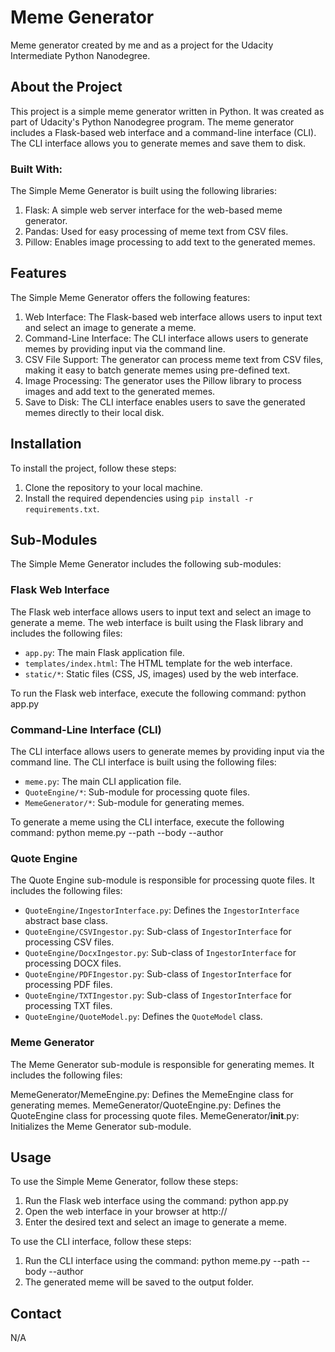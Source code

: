 # Meme Generator

Meme generator created by me and as a project for the Udacity Intermediate Python Nanodegree.

## About the Project

This project is a simple meme generator written in Python. It was created as part of Udacity's Python Nanodegree program. The meme generator includes a Flask-based web interface and a command-line interface (CLI). The CLI interface allows you to generate memes and save them to disk.

### Built With:

The Simple Meme Generator is built using the following libraries:

1. Flask: A simple web server interface for the web-based meme generator.
2. Pandas: Used for easy processing of meme text from CSV files.
3. Pillow: Enables image processing to add text to the generated memes.

## Features
The Simple Meme Generator offers the following features:

1. Web Interface: The Flask-based web interface allows users to input text and select an image to generate a meme.
2. Command-Line Interface: The CLI interface allows users to generate memes by providing input via the command line.
3. CSV File Support: The generator can process meme text from CSV files, making it easy to batch generate memes using pre-defined text.
4. Image Processing: The generator uses the Pillow library to process images and add text to the generated memes.
5. Save to Disk: The CLI interface enables users to save the generated memes directly to their local disk.

## Installation

To install the project, follow these steps:

1. Clone the repository to your local machine.
2. Install the required dependencies using `pip install -r requirements.txt`.

## Sub-Modules

The Simple Meme Generator includes the following sub-modules:

### Flask Web Interface

The Flask web interface allows users to input text and select an image to generate a meme. The web interface is built using the Flask library and includes the following files:

- `app.py`: The main Flask application file.
- `templates/index.html`: The HTML template for the web interface.
- `static/*`: Static files (CSS, JS, images) used by the web interface.

To run the Flask web interface, execute the following command: python app.py


### Command-Line Interface (CLI)

The CLI interface allows users to generate memes by providing input via the command line. The CLI interface is built using the following files:

- `meme.py`: The main CLI application file.
- `QuoteEngine/*`: Sub-module for processing quote files.
- `MemeGenerator/*`: Sub-module for generating memes.

To generate a meme using the CLI interface, execute the following command: python meme.py --path --body --author


### Quote Engine

The Quote Engine sub-module is responsible for processing quote files. It includes the following files:

- `QuoteEngine/IngestorInterface.py`: Defines the `IngestorInterface` abstract base class.
- `QuoteEngine/CSVIngestor.py`: Sub-class of `IngestorInterface` for processing CSV files.
- `QuoteEngine/DocxIngestor.py`: Sub-class of `IngestorInterface` for processing DOCX files.
- `QuoteEngine/PDFIngestor.py`: Sub-class of `IngestorInterface` for processing PDF files.
- `QuoteEngine/TXTIngestor.py`: Sub-class of `IngestorInterface` for processing TXT files.
- `QuoteEngine/QuoteModel.py`: Defines the `QuoteModel` class.

### Meme Generator
The Meme Generator sub-module is responsible for generating memes. It includes the following files:

MemeGenerator/MemeEngine.py: Defines the MemeEngine class for generating memes.
MemeGenerator/QuoteEngine.py: Defines the QuoteEngine class for processing quote files.
MemeGenerator/__init__.py: Initializes the Meme Generator sub-module.


## Usage

To use the Simple Meme Generator, follow these steps:

1. Run the Flask web interface using the command: python app.py
2. Open the web interface in your browser at http://
3. Enter the desired text and select an image to generate a meme.

To use the CLI interface, follow these steps:

1. Run the CLI interface using the command: python meme.py --path --body --author
2. The generated meme will be saved to the output folder.



## Contact
N/A